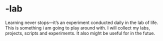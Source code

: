 # -lab
Learning never stops—it’s an experiment conducted daily in the lab of life. This is something i am going to play around with. I will collect my labs, projects, scripts and experiments. It also might be useful for in the futue.
